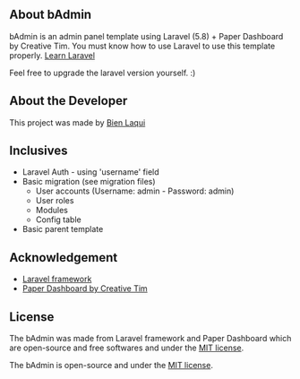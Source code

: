 ## About bAdmin

bAdmin is an admin panel template using Laravel (5.8) + Paper Dashboard by Creative Tim. You must know how to use Laravel to use this template properly. [Learn Laravel](https://laravel.com/docs/5.8)

Feel free to upgrade the laravel version yourself. :)

## About the Developer

This project was made by [Bien Laqui](http://bienlaqui.tk)

## Inclusives

 - Laravel Auth - using 'username' field
 - Basic migration (see migration files)
    - User accounts (Username: admin - Password: admin)
    - User roles
    - Modules
    - Config table
 - Basic parent template

## Acknowledgement

 - [Laravel framework](https://laravel.com/)
 - [Paper Dashboard by Creative Tim](https://www.creative-tim.com/product/paper-dashboard) 

## License
The bAdmin was made from Laravel framework and Paper Dashboard which are open-source and free softwares and under the [MIT license](https://opensource.org/licenses/MIT).

The bAdmin is open-source and under the [MIT license](https://opensource.org/licenses/MIT).

